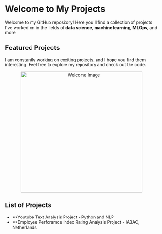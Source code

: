 # Welcome to My Projects

Welcome to my GitHub repository! Here you'll find a collection of projects I've worked on in the fields of **data science**, **machine learning**, **MLOps**, and more.

## Featured Projects

I am constantly working on exciting projects, and I hope you find them interesting. Feel free to explore my repository and check out the code.


<p align="center">
  <img src="https://cdn.dribbble.com/userupload/19883639/file/original-91529faea4dd975dd6351a3f147d67c0.gif" alt="Welcome Image" width="400"/>
</p>

## List of Projects

- **Youtube Text Analysis Project - Python and NLP
- **Employee Perforamce Index Rating Analysis Project - IABAC, Netherlands
